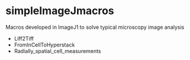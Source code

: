 # simpleImageJmacros
Macros developed in ImageJ1 to solve typical microscopy image analysis

* Liff2Tiff
* FromInCellToHyperstack
* Radially_spatial_cell_measurements
